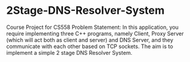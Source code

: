 # 2Stage-DNS-Resolver-System
Course Project for CS558 
Problem Statement:
In this application, you require implementing three C++ programs, namely Client, Proxy Server
(which will act both as client and server) and DNS Server, and they communicate with each other
based on TCP sockets. The aim is to implement a simple 2 stage DNS Resolver System.
